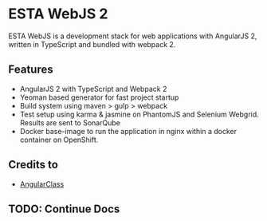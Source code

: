 # ESTA WebJS 2
ESTA WebJS is a development stack for web applications with AngularJS 2, written in TypeScript and bundled with webpack 2.

## Features
* AngularJS 2 with TypeScript and Webpack 2
* Yeoman based generator for fast project startup
* Build system using maven > gulp > webpack
* Test setup using karma & jasmine on PhantomJS and Selenium Webgrid. Results are sent to SonarQube
* Docker base-image to run the application in nginx within a docker container on OpenShift.

## Credits to
* [AngularClass](https://github.com/angularclass/angular2-webpack-starter)

## TODO: Continue Docs